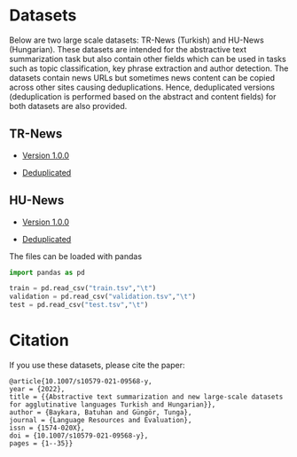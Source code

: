 # Datasets

Below are two large scale datasets: TR-News (Turkish) and HU-News (Hungarian). These datasets are intended for the abstractive text summarization task but also contain other fields which can be used in tasks such as topic classification, key phrase extraction and author detection. The datasets contain news URLs but sometimes news content can be copied across other sites causing deduplications. Hence, deduplicated versions (deduplication is performed based on the abstract and content fields) for both datasets are also provided. 

## TR-News

* [Version 1.0.0](https://drive.google.com/file/d/14MESFZp65H3TMvbh8QGoMfXDENdhizn9/view?usp=sharing)

* [Deduplicated](https://drive.google.com/file/d/1QzDQGkVOqsV4VyVryWdQ6Me5BDuwPCP5/view?usp=sharing)

## HU-News

* [Version 1.0.0](https://drive.google.com/file/d/1oiVRY9Nf5USIBpJS3TK7D-hF29Er1xH1/view?usp=sharing)

* [Deduplicated](https://drive.google.com/file/d/1lSVO7g-30Fgax6l3-LPoVRhAy0B2y3eM/view?usp=sharing)

The files can be loaded with pandas

```python
import pandas as pd

train = pd.read_csv("train.tsv","\t")
validation = pd.read_csv("validation.tsv","\t")
test = pd.read_csv("test.tsv","\t")
```

# Citation
If you use these datasets, please cite the paper:
    
    @article{10.1007/s10579-021-09568-y, 
    year = {2022}, 
    title = {{Abstractive text summarization and new large-scale datasets for agglutinative languages Turkish and Hungarian}}, 
    author = {Baykara, Batuhan and Güngör, Tunga}, 
    journal = {Language Resources and Evaluation}, 
    issn = {1574-020X}, 
    doi = {10.1007/s10579-021-09568-y},
    pages = {1--35}}
